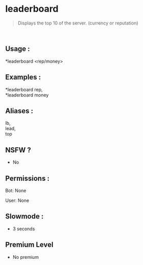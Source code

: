 # leaderboard

> Displays the top 10 of the server. (currency or reputation)

<br>

## Usage :

*leaderboard <rep/money>

## Examples :

*leaderboard rep,
<br>*leaderboard money

## Aliases :

lb,
<br>lead,
<br>top

## NSFW ?

- No

## Permissions :

Bot: None
<br>

User: None

## Slowmode :

- 3 seconds

## Premium Level

- No premium